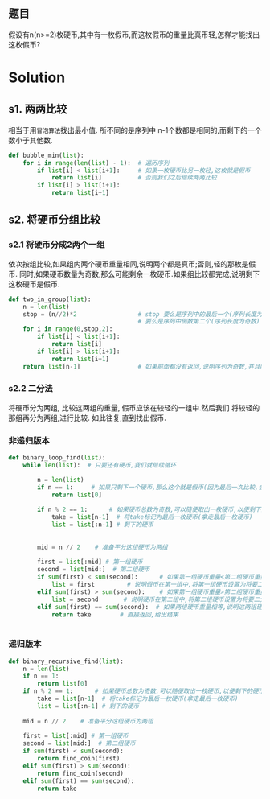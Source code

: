 ## 题目
假设有n(n>=2)枚硬币,其中有一枚假币,而这枚假币的重量比真币轻,怎样才能找出这枚假币?

# Solution
## s1. 两两比较
相当于用`冒泡算法`找出最小值. 所不同的是序列中 n-1个数都是相同的,而剩下的一个数小于其他数.  

```python
def bubble_min(list):
    for i in range(len(list) - 1):  # 遍历序列
        if list[i] < list[i+1]:     # 如果一枚硬币比另一枚轻,这枚就是假币
            return list[i]          # 否则我们之后继续两两比较
        if list[i] > list[i+1]:
            return list[i+1]
```

## s2. 将硬币分组比较
### s2.1 将硬币分成2两个一组
依次按组比较,如果组内两个硬币重量相同,说明两个都是真币;否则,轻的那枚是假币. 
同时,如果硬币数量为奇数,那么可能剩余一枚硬币.如果组比较都完成,说明剩下这枚硬币是假币.

```python
def two_in_group(list):
    n = len(list)
    stop = (n//2)*2                 # stop 要么是序列中的最后一个(序列长度为偶数)
                                    # 要么是序列中倒数第二个(序列长度为奇数)
    for i in range(0,stop,2):
        if list[i] < list[i+1]:
            return list[i]
        if list[i] > list[i+1]:
            return list[i+1]
    return list[n-1]                # 如果前面都没有返回,说明序列为奇数,并且除了最后一个,前面都是真币


```

### s2.2 二分法
将硬币分为两组, 比较这两组的重量, 假币应该在较轻的一组中.然后我们 将较轻的那组再分为两组,进行比较. 如此往复,直到找出假币.

### 非递归版本
```python
def binary_loop_find(list):
    while len(list):  # 只要还有硬币,我们就继续循环

        n = len(list)
        if n == 1:     # 如果只剩下一个硬币,那么这个就是假币(因为最后一次比较,会找出较轻的那个硬币)
            return list[0]
            
        if n % 2 == 1:      # 如果硬币总数为奇数,可以随便取出一枚硬币,以便剩下的硬币为偶数可以平分.这里我们固定取出最后一枚硬币
            take = list[n-1]  # 将take标记为最后一枚硬币(拿走最后一枚硬币)
            list = list[:n-1] # 剩下的硬币
                            
            
        mid = n // 2    # 准备平分这组硬币为两组
         
        first = list[:mid] # 第一组硬币
        second = list[mid:]  # 第二组硬币
        if sum(first) < sum(second):      # 如果第一组硬币重量<第二组硬币重量
            list = first         # 说明假币在第一组中,将第一组硬币设置为将要二分的组
        elif sum(first) > sum(second):    # 如果第一组硬币重量>第二组硬币重量
            list = second       # 说明硬币在第二组中,将第二组硬币设置为将要二分的组
        elif sum(first) == sum(second):  # 如果两组硬币重量相等,说明这两组硬币都是真币,那么假币就是取出的那个硬币
            return take        # 直接返回,给出结果
            
```   
### 递归版本
```python
def binary_recursive_find(list):
    n = len(list)
    if n == 1:
        return list[0]
    if n % 2 == 1:      # 如果硬币总数为奇数,可以随便取出一枚硬币,以便剩下的硬币为偶数可以平分.这里我们固定取出最后一枚硬币
        take = list[n-1]  # 将take标记为最后一枚硬币(拿走最后一枚硬币)
        list = list[:n-1] # 剩下的硬币
    
    mid = n // 2    # 准备平分这组硬币为两组
     
    first = list[:mid] # 第一组硬币
    second = list[mid:]  # 第二组硬币
    if sum(first) < sum(second):
        return find_coin(first)
    elif sum(first) > sum(second):
        return find_coin(second)
    elif sum(first) == sum(second):
        return take 
```
